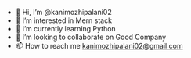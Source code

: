- 👋 Hi, I’m @kanimozhipalani02
- 👀 I’m interested in Mern stack
- 🌱 I’m currently learning Python
- 💞️ I’m looking to collaborate on Good Company
- 📫 How to reach me kanimozhipalani02@gmail.com

<!---
kanimozhipalani02/kanimozhipalani02 is a ✨ special ✨ repository because its `README.md` (this file) appears on your GitHub profile.
You can click the Preview link to take a look at your changes.
--->
